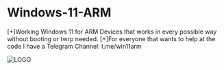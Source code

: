 # Windows-11-ARM
[+]Working Windows 11 for ARM Devices that works in every possible way without booting or twrp needed. 
[+]For everyone that wants to help at the code I have a Telegram Channel: t.me/win11arm

![LOGO](https://th.bing.com/th/id/OIP.aq3uzeji4RTZm70nAmqYBwAAAA?rs=1&pid=ImgDetMain)
